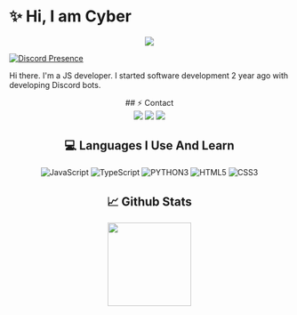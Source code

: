 # ✨ Hi, I am Cyber 

<div align="center">
    <img src="https://komarev.com/ghpvc/?username=Cyber-Woxy&color=blue"/>
</div>  


[![Discord Presence](https://lanyard-profile-readme.vercel.app/api/585864203412308004?theme=light&bg=1c1c1c&animated=false&hideDiscrim=false&borderRadius=30px)](https://discord.com/users/585864203412308004)



Hi there. I'm a JS developer. I started software development 2 year ago with developing Discord bots.
<div align="center">
 ## ⚡ Contact

<div align="center">
    <a href="https://discord.com/users/585864203412308004" target="_blank"><img src="https://img.shields.io/badge/-Cyber-black?style=for-the-badge&logo=discord&logoColor=1e44ee"></a>
    <a href="https://github.com/Cyber-Woxy" target="_blank"><img src="https://img.shields.io/badge/-Cyber-black?style=for-the-badge&logo=github&logoColor=white"></a>
    <a href="https://discord.gg/rate" target="_blank"><img src="https://img.shields.io/badge/-Rate%201920-black?style=for-the-badge&logo=discord&logoColor=1e44ee"></a>
</div>

## 💻 Languages I Use And Learn

<div align="center">
    <img alt="JavaScript" align="center" src="https://img.shields.io/badge/-Javascript-edb200?style=flat-square&logo=javascript&logoColor=white"/>
    <img alt="TypeScript" align="center" src="https://img.shields.io/badge/-Typescript-007acc?style=flat-square&logo=typescript&logoColor=white"/>
    <img alt="PYTHON3" align="center" src="https://img.shields.io/badge/-Pyhton-yellow?style=flat-square&logo=python&logoColor=white"/>
    <img alt="HTML5" align="center" src="https://img.shields.io/badge/-HTML5-E34F26?style=flat-square&logo=html5&logoColor=white"/>
    <img alt="CSS3" align="center" src="https://img.shields.io/badge/-CSS3-264de4?style=flat-square&logo=css3&logoColor=white"/>
</div>

## 📈 Github Stats

<div align="center">
    <img src="https://github-readme-stats.vercel.app/api?username=Cyber-Woxy&show_icons=true&theme=radical&hide_border=true" width="%100" height="150px">
    <br>
</div>
